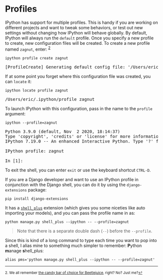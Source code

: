 # Profiles

IPython has support for multiple profiles. This is handy if you are working on different projects and want to tweak some behaviors, or test out new settings without changing how IPython will behave globally. By default, IPython will always run the `default` profile. Once you specify a new profile to create, new configuration files will be created. To create a new profile named `zagnut`, enter: <sup class="footnote-reference"><a href="#fn2" id="ref2">2</a></sup>

```
ipython profile create zagnut
```
<pre class="output">
[ProfileCreate] Generating default config file: '/Users/eric/.ipython/profile_zagnut/ipython_config.py'
</pre>

If at some point you forget where this configuration file was created, you can `locate` it:

```
ipython locate profile zagnut
```
<pre class="output">
/Users/eric/.ipython/profile_zagnut
</pre>

To launch IPython with this configuration, pass in the name to the `profile` argument:

```
ipython --profile=zagnut
```
<pre class="output">
Python 3.9.0 (default, Nov  2 2020, 18:14:37)
Type 'copyright', 'credits' or 'license' for more information
IPython 7.19.0 -- An enhanced Interactive Python. Type '?' for help.

IPython profile: zagnut

In [1]:
</pre>

To exit the shell, you can enter `exit` or use the keyboard shortcut `CTRL-D`.

If you are a Django developer and want to use an IPython profile in conjunction with the Django shell, you can do it by using the `django-extensions` package:

```
pip install django-extensions
```

It has a [`shell_plus`](https://django-extensions.readthedocs.io/en/latest/shell_plus.html) extension (which gives you some niceties like auto importing your models), and you can pass the profile name in as:

```
python manage.py shell_plus --ipython -- --profile=zagnut
```

> <i class="fa fa-fw fa-warning"></i> Note that there is a separate double dash (`--`) before the `--profile`.

Since this is kind of a long command to type each time you want to pop into a shell, I alias mine to something much simpler to remember: **P**ython **m**anage **s**hell_plus:

```
alias pms='python manage.py shell_plus --ipython -- --profile=zagnut'
```

---

<sup class="footnote-definition" id="fn2">2. We all remember [the candy bar of choice for Beetlejuice](https://www.youtube.com/watch?v=IwV90NvsmAI&t=0m20s), right? No? Just me?<a href="#ref2" title="Jump back to footnote 2 in the text.">↩</a></sup>
